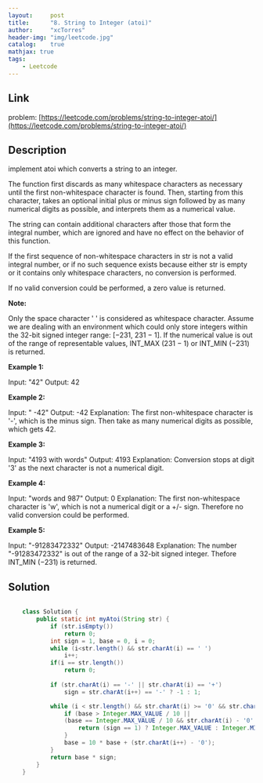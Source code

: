 ```yaml
---
layout:     post
title:      "8. String to Integer (atoi)"
author:     "xcTorres"
header-img: "img/leetcode.jpg"
catalog:    true
mathjax: true
tags:
    - Leetcode
---  
```

## Link
problem: [https://leetcode.com/problems/string-to-integer-atoi/](https://leetcode.com/problems/string-to-integer-atoi/)  

## Description 
implement atoi which converts a string to an integer.

The function first discards as many whitespace characters as necessary until the first non-whitespace character is found. Then, starting from this character, takes an optional initial plus or minus sign followed by as many numerical digits as possible, and interprets them as a numerical value.

The string can contain additional characters after those that form the integral number, which are ignored and have no effect on the behavior of this function.

If the first sequence of non-whitespace characters in str is not a valid integral number, or if no such sequence exists because either str is empty or it contains only whitespace characters, no conversion is performed.

If no valid conversion could be performed, a zero value is returned.

**Note:**

Only the space character ' ' is considered as whitespace character.
Assume we are dealing with an environment which could only store integers within the 32-bit signed integer range: [−231,  231 − 1]. If the numerical value is out of the range of representable values, INT_MAX (231 − 1) or INT_MIN (−231) is returned.  

**Example 1:**

Input: "42"
Output: 42  

**Example 2:**

Input: "   -42"
Output: -42
Explanation: The first non-whitespace character is '-', which is the minus sign.
             Then take as many numerical digits as possible, which gets 42.  
             
**Example 3:**

Input: "4193 with words"
Output: 4193
Explanation: Conversion stops at digit '3' as the next character is not a numerical digit.  

**Example 4:**

Input: "words and 987"
Output: 0
Explanation: The first non-whitespace character is 'w', which is not a numerical 
             digit or a +/- sign. Therefore no valid conversion could be performed.  
             
**Example 5:**

Input: "-91283472332"
Output: -2147483648
Explanation: The number "-91283472332" is out of the range of a 32-bit signed integer.
             Thefore INT_MIN (−231) is returned.  

## Solution  
```java

    class Solution {
        public static int myAtoi(String str) {
            if (str.isEmpty())
                return 0;
            int sign = 1, base = 0, i = 0;
            while (i<str.length() && str.charAt(i) == ' ')
                i++;
            if(i == str.length())
                return 0;
                
            if (str.charAt(i) == '-' || str.charAt(i) == '+')
                sign = str.charAt(i++) == '-' ? -1 : 1;

            while (i < str.length() && str.charAt(i) >= '0' && str.charAt(i) <= '9') {
                if (base > Integer.MAX_VALUE / 10 || 
                (base == Integer.MAX_VALUE / 10 && str.charAt(i) - '0' > 7)) {
                    return (sign == 1) ? Integer.MAX_VALUE : Integer.MIN_VALUE;
                }
                base = 10 * base + (str.charAt(i++) - '0');
            }
            return base * sign;
        }
    }
    
```